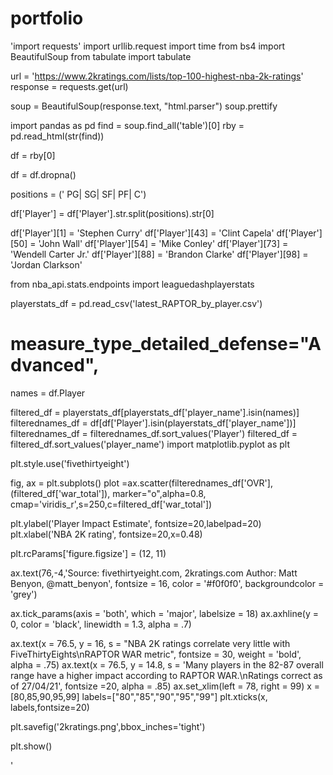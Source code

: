 # portfolio


'import requests'
import urllib.request
import time
from bs4 import BeautifulSoup
from tabulate import tabulate

url = 'https://www.2kratings.com/lists/top-100-highest-nba-2k-ratings'
response = requests.get(url)

soup = BeautifulSoup(response.text, "html.parser")
soup.prettify


import pandas as pd
find = soup.find_all('table')[0]
rby = pd.read_html(str(find))


df = rby[0]

df = df.dropna()

positions = (' PG| SG| SF| PF| C')

df['Player'] = df['Player'].str.split(positions).str[0]


df['Player'][1] = 'Stephen Curry'
df['Player'][43] = 'Clint Capela'
df['Player'][50] = 'John Wall'
df['Player'][54] = 'Mike Conley'
df['Player'][73] = 'Wendell Carter Jr.'
df['Player'][88] = 'Brandon Clarke'
df['Player'][98] = 'Jordan Clarkson'

from nba_api.stats.endpoints import leaguedashplayerstats

playerstats_df = pd.read_csv('latest_RAPTOR_by_player.csv')
# measure_type_detailed_defense="Advanced",
names = df.Player


filtered_df = playerstats_df[playerstats_df['player_name'].isin(names)]
filterednames_df = df[df['Player'].isin(playerstats_df['player_name'])]
filterednames_df = filterednames_df.sort_values('Player')
filtered_df = filtered_df.sort_values('player_name')
import matplotlib.pyplot as plt


plt.style.use('fivethirtyeight')




fig, ax = plt.subplots()
plot =ax.scatter(filterednames_df['OVR'],(filtered_df['war_total']),
            marker="o",alpha=0.8, cmap='viridis_r',s=250,c=filtered_df['war_total'])

plt.ylabel('Player Impact Estimate', fontsize=20,labelpad=20)
plt.xlabel('NBA 2K rating', fontsize=20,x=0.48)

plt.rcParams['figure.figsize'] = (12, 11)

ax.text(76,-4,'Source: fivethirtyeight.com, 2kratings.com                                                                Author: Matt Benyon, @matt_benyon',
        fontsize = 16, color = '#f0f0f0', backgroundcolor = 'grey')

ax.tick_params(axis = 'both', which = 'major', labelsize = 18)
ax.axhline(y = 0, color = 'black', linewidth = 1.3, alpha = .7)

ax.text(x = 76.5, y = 16, s = "NBA 2K ratings correlate very little with FiveThirtyEights\nRAPTOR WAR metric",
               fontsize = 30, weight = 'bold', alpha = .75)
ax.text(x = 76.5, y = 14.8,
               s = 'Many players in the 82-87 overall range have a higher impact according to RAPTOR WAR.\nRatings correct as of 27/04/21',
              fontsize =20, alpha = .85)
ax.set_xlim(left = 78, right = 99)
x = [80,85,90,95,99]
labels=["80","85","90","95","99"]
plt.xticks(x, labels,fontsize=20)

plt.savefig('2kratings.png',bbox_inches='tight')



plt.show()

'

